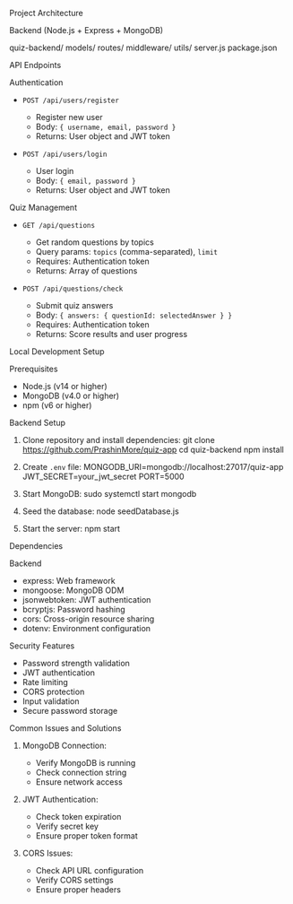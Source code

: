 Project Architecture

Backend (Node.js + Express + MongoDB)

quiz-backend/
  models/
  routes/
  middleware/
  utils/
  server.js
  package.json

API Endpoints

Authentication
- `POST /api/users/register`
  - Register new user
  - Body: `{ username, email, password }`
  - Returns: User object and JWT token

- `POST /api/users/login`
  - User login
  - Body: `{ email, password }`
  - Returns: User object and JWT token

Quiz Management
- `GET /api/questions`
  - Get random questions by topics
  - Query params: `topics` (comma-separated), `limit`
  - Requires: Authentication token
  - Returns: Array of questions

- `POST /api/questions/check`
  - Submit quiz answers
  - Body: `{ answers: { questionId: selectedAnswer } }`
  - Requires: Authentication token
  - Returns: Score results and user progress

Local Development Setup

Prerequisites
- Node.js (v14 or higher)
- MongoDB (v4.0 or higher)
- npm (v6 or higher)

Backend Setup
1. Clone repository and install dependencies:
git clone https://github.com/PrashinMore/quiz-app
cd quiz-backend
npm install


2. Create `.env` file:
MONGODB_URI=mongodb://localhost:27017/quiz-app
JWT_SECRET=your_jwt_secret
PORT=5000


3. Start MongoDB:
sudo systemctl start mongodb

4. Seed the database:
node seedDatabase.js

5. Start the server:
npm start

Dependencies

Backend
- express: Web framework
- mongoose: MongoDB ODM
- jsonwebtoken: JWT authentication
- bcryptjs: Password hashing
- cors: Cross-origin resource sharing
- dotenv: Environment configuration

Security Features
- Password strength validation
- JWT authentication
- Rate limiting
- CORS protection
- Input validation
- Secure password storage

Common Issues and Solutions
1. MongoDB Connection:
   - Verify MongoDB is running
   - Check connection string
   - Ensure network access

2. JWT Authentication:
   - Check token expiration
   - Verify secret key
   - Ensure proper token format

3. CORS Issues:
   - Check API URL configuration
   - Verify CORS settings
   - Ensure proper headers
